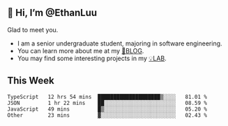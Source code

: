## 👋 Hi, I’m @EthanLuu

Glad to meet you.

- I am a senior undergraduate student, majoring in software engineering.
- You can learn more about me at my [📝BLOG](https://blog.ethanloo.cn).
- You may find some interesting projects in my [💡LAB](https://lab.ethanloo.cn).

## This Week
<!--START_SECTION:waka-->

```text
TypeScript   12 hrs 54 mins  ████████████████████▒░░░░   81.01 %
JSON         1 hr 22 mins    ██░░░░░░░░░░░░░░░░░░░░░░░   08.59 %
JavaScript   49 mins         █▒░░░░░░░░░░░░░░░░░░░░░░░   05.20 %
Other        23 mins         ▓░░░░░░░░░░░░░░░░░░░░░░░░   02.43 %
```

<!--END_SECTION:waka-->
